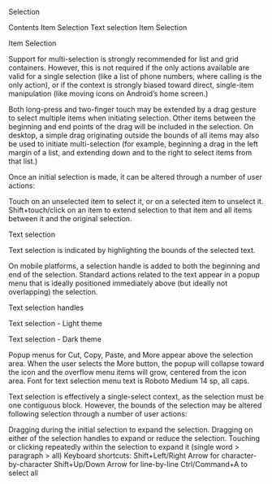 Selection


Contents
Item Selection
Text selection
Item Selection



Item Selection

Support for multi-selection is strongly recommended for list and grid containers. However, this is not required if the only actions available are valid for a single selection (like a list of phone numbers, where calling is the only action), or if the context is strongly biased toward direct, single-item manipulation (like moving icons on Android’s home screen.)

Both long-press and two-finger touch may be extended by a drag gesture to select multiple items when initiating selection. Other items between the beginning and end points of the drag will be included in the selection. On desktop, a simple drag originating outside the bounds of all items may also be used to initiate multi-selection (for example, beginning a drag in the left margin of a list, and extending down and to the right to select items from that list.)



Once an initial selection is made, it can be altered through a number of user actions:


Touch on an unselected item to select it, or on a selected item to unselect it.
Shift+touch/click on an item to extend selection to that 
item and all items between it and the original selection.





Text selection

Text selection is indicated by highlighting the bounds of the selected text.

On mobile platforms, a selection handle is added to both the beginning and end of the selection. Standard actions related to the text appear in a popup menu that is ideally positioned immediately above (but ideally not overlapping) the selection.

Text selection handles
 

 
Text selection - Light theme

 
Text selection - Dark theme

 Popup menus for Cut, Copy, Paste, and More appear above the selection area. When the user selects the More button, the popup will collapse toward the icon and the overflow menu items will grow, centered from the icon area. Font for text selection menu text is Roboto Medium 14 sp, all caps.
 
 
 
 
 
Text selection is effectively a single-select context, as the selection must be one contiguous block. However, the bounds of the selection may be altered following selection through a number of user actions:



Dragging during the initial selection to expand the selection.
Dragging on either of the selection handles to expand or reduce the selection.
Touching or clicking repeatedly within the selection to expand it (single word > paragraph > all)
Keyboard shortcuts:
	Shift+Left/Right Arrow for character-by-character
	Shift+Up/Down Arrow for line-by-line
	Ctrl/Command+A to select all
 